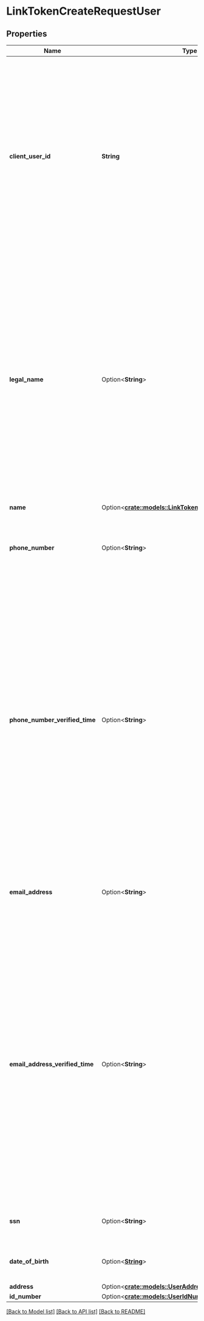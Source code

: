 # LinkTokenCreateRequestUser

## Properties

Name | Type | Description | Notes
------------ | ------------- | ------------- | -------------
**client_user_id** | **String** | A unique ID representing the end user. Typically this will be a user ID number from your application. Personally identifiable information, such as an email address or phone number, should not be used in the `client_user_id`. It is currently used as a means of searching logs for the given user in the Plaid Dashboard. | 
**legal_name** | Option<**String**> | The user's full legal name, used for [micro-deposit based verification flows](https://plaid.com/docs/auth/coverage/). For a small number of customers on legacy flows, providing this field is required to enable micro-deposit-based flows. For all other customers, this field is optional, but providing the user's name in this field when using micro-deposit-based verification will enable certain risk checks and can reduce micro-deposit fraud. | [optional]
**name** | Option<[**crate::models::LinkTokenCreateRequestUserName**](LinkTokenCreateRequestUser_name.md)> |  | [optional]
**phone_number** | Option<**String**> | The user's phone number in [E.164](https://en.wikipedia.org/wiki/E.164) format. This field is optional, but required to enable the [returning user experience](https://plaid.com/docs/link/returning-user). | [optional]
**phone_number_verified_time** | Option<**String**> | The date and time the phone number was verified in [ISO 8601](https://wikipedia.org/wiki/ISO_8601) format (`YYYY-MM-DDThh:mm:ssZ`). This was previously an optional field used in the [returning user experience](https://plaid.com/docs/link/returning-user). This field is no longer required to enable the returning user experience.   Only pass a verification time for a phone number that you have verified. If you have performed verification but don’t have the time, you may supply a signal value of the start of the UNIX epoch.   Example: `2020-01-01T00:00:00Z`  | [optional]
**email_address** | Option<**String**> | The user's email address. This field is optional, but required to enable the [pre-authenticated returning user flow](https://plaid.com/docs/link/returning-user/#pre-authenticated-rux). | [optional]
**email_address_verified_time** | Option<**String**> | The date and time the email address was verified in [ISO 8601](https://wikipedia.org/wiki/ISO_8601) format (`YYYY-MM-DDThh:mm:ssZ`). This was previously an optional field used in the [returning user experience](https://plaid.com/docs/link/returning-user). This field is no longer required to enable the returning user experience.   Only pass a verification time for an email address that you have verified. If you have performed verification but don’t have the time, you may supply a signal value of the start of the UNIX epoch.   Example: `2020-01-01T00:00:00Z` | [optional]
**ssn** | Option<**String**> | To be provided in the format \"ddd-dd-dddd\". Not currently used. | [optional]
**date_of_birth** | Option<[**String**](string.md)> | To be provided in the format \"yyyy-mm-dd\". Not currently used. | [optional]
**address** | Option<[**crate::models::UserAddress**](UserAddress.md)> |  | [optional]
**id_number** | Option<[**crate::models::UserIdNumber**](UserIDNumber.md)> |  | [optional]

[[Back to Model list]](../README.md#documentation-for-models) [[Back to API list]](../README.md#documentation-for-api-endpoints) [[Back to README]](../README.md)


